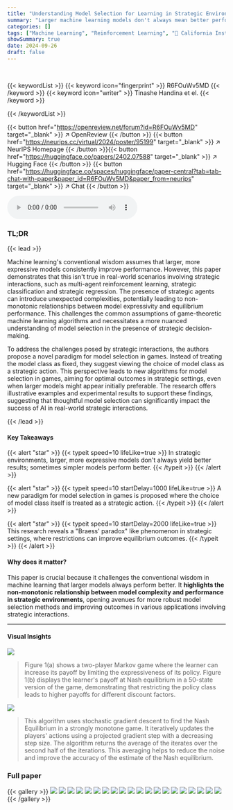 ```yaml
---
title: "Understanding Model Selection for Learning in Strategic Environments"
summary: "Larger machine learning models don't always mean better performance; strategic interactions can reverse this trend, as this research shows, prompting a new paradigm for model selection in games."
categories: []
tags: ["Machine Learning", "Reinforcement Learning", "🏢 California Institute of Technology",]
showSummary: true
date: 2024-09-26
draft: false
---
```


<br>

{{< keywordList >}}
{{< keyword icon="fingerprint" >}} R6FOuWv5MD {{< /keyword >}}
{{< keyword icon="writer" >}} Tinashe Handina et el. {{< /keyword >}}
 
{{< /keywordList >}}

{{< button href="https://openreview.net/forum?id=R6FOuWv5MD" target="_blank" >}}
↗ OpenReview
{{< /button >}}
{{< button href="https://neurips.cc/virtual/2024/poster/95199" target="_blank" >}}
↗ NeurIPS Homepage
{{< /button >}}{{< button href="https://huggingface.co/papers/2402.07588" target="_blank" >}}
↗ Hugging Face
{{< /button >}}
{{< button href="https://huggingface.co/spaces/huggingface/paper-central?tab=tab-chat-with-paper&paper_id=R6FOuWv5MD&paper_from=neurips" target="_blank" >}}
↗ Chat
{{< /button >}}



<audio controls>
    <source src="https://ai-paper-reviewer.com/R6FOuWv5MD/podcast.wav" type="audio/wav">
    Your browser does not support the audio element.
</audio>


### TL;DR


{{< lead >}}

Machine learning's conventional wisdom assumes that larger, more expressive models consistently improve performance. However, this paper demonstrates that this isn't true in real-world scenarios involving strategic interactions, such as multi-agent reinforcement learning, strategic classification and strategic regression. The presence of strategic agents can introduce unexpected complexities, potentially leading to non-monotonic relationships between model expressivity and equilibrium performance.  This challenges the common assumptions of game-theoretic machine learning algorithms and necessitates a more nuanced understanding of model selection in the presence of strategic decision-making.

To address the challenges posed by strategic interactions, the authors propose a novel paradigm for model selection in games.  Instead of treating the model class as fixed, they suggest viewing the choice of model class as a strategic action. This perspective leads to new algorithms for model selection in games, aiming for optimal outcomes in strategic settings, even when larger models might appear initially preferable.  The research offers illustrative examples and experimental results to support these findings, suggesting that thoughtful model selection can significantly impact the success of AI in real-world strategic interactions.

{{< /lead >}}


#### Key Takeaways

{{< alert "star" >}}
{{< typeit speed=10 lifeLike=true >}} In strategic environments, larger, more expressive models don't always yield better results; sometimes simpler models perform better. {{< /typeit >}}
{{< /alert >}}

{{< alert "star" >}}
{{< typeit speed=10 startDelay=1000 lifeLike=true >}} A new paradigm for model selection in games is proposed where the choice of model class itself is treated as a strategic action. {{< /typeit >}}
{{< /alert >}}

{{< alert "star" >}}
{{< typeit speed=10 startDelay=2000 lifeLike=true >}} This research reveals a "Braess' paradox" like phenomenon in strategic settings, where restrictions can improve equilibrium outcomes. {{< /typeit >}}
{{< /alert >}}

#### Why does it matter?
This paper is crucial because it challenges the conventional wisdom in machine learning that larger models always perform better.  It **highlights the non-monotonic relationship between model complexity and performance in strategic environments**, opening avenues for more robust model selection methods and improving outcomes in various applications involving strategic interactions.

------
#### Visual Insights



![](https://ai-paper-reviewer.com/R6FOuWv5MD/figures_4_1.jpg)

> Figure 1(a) shows a two-player Markov game where the learner can increase its payoff by limiting the expressiveness of its policy.  Figure 1(b) displays the learner's payoff at Nash equilibrium in a 50-state version of the game, demonstrating that restricting the policy class leads to higher payoffs for different discount factors.





![](https://ai-paper-reviewer.com/R6FOuWv5MD/tables_7_1.jpg)

> This algorithm uses stochastic gradient descent to find the Nash Equilibrium in a strongly monotone game.  It iteratively updates the players' actions using a projected gradient step with a decreasing step size. The algorithm returns the average of the iterates over the second half of the iterations. This averaging helps to reduce the noise and improve the accuracy of the estimate of the Nash equilibrium.





### Full paper

{{< gallery >}}
<img src="https://ai-paper-reviewer.com/R6FOuWv5MD/1.png" class="grid-w50 md:grid-w33 xl:grid-w25" />
<img src="https://ai-paper-reviewer.com/R6FOuWv5MD/2.png" class="grid-w50 md:grid-w33 xl:grid-w25" />
<img src="https://ai-paper-reviewer.com/R6FOuWv5MD/3.png" class="grid-w50 md:grid-w33 xl:grid-w25" />
<img src="https://ai-paper-reviewer.com/R6FOuWv5MD/4.png" class="grid-w50 md:grid-w33 xl:grid-w25" />
<img src="https://ai-paper-reviewer.com/R6FOuWv5MD/5.png" class="grid-w50 md:grid-w33 xl:grid-w25" />
<img src="https://ai-paper-reviewer.com/R6FOuWv5MD/6.png" class="grid-w50 md:grid-w33 xl:grid-w25" />
<img src="https://ai-paper-reviewer.com/R6FOuWv5MD/7.png" class="grid-w50 md:grid-w33 xl:grid-w25" />
<img src="https://ai-paper-reviewer.com/R6FOuWv5MD/8.png" class="grid-w50 md:grid-w33 xl:grid-w25" />
<img src="https://ai-paper-reviewer.com/R6FOuWv5MD/9.png" class="grid-w50 md:grid-w33 xl:grid-w25" />
<img src="https://ai-paper-reviewer.com/R6FOuWv5MD/10.png" class="grid-w50 md:grid-w33 xl:grid-w25" />
<img src="https://ai-paper-reviewer.com/R6FOuWv5MD/11.png" class="grid-w50 md:grid-w33 xl:grid-w25" />
<img src="https://ai-paper-reviewer.com/R6FOuWv5MD/12.png" class="grid-w50 md:grid-w33 xl:grid-w25" />
<img src="https://ai-paper-reviewer.com/R6FOuWv5MD/13.png" class="grid-w50 md:grid-w33 xl:grid-w25" />
<img src="https://ai-paper-reviewer.com/R6FOuWv5MD/14.png" class="grid-w50 md:grid-w33 xl:grid-w25" />
<img src="https://ai-paper-reviewer.com/R6FOuWv5MD/15.png" class="grid-w50 md:grid-w33 xl:grid-w25" />
<img src="https://ai-paper-reviewer.com/R6FOuWv5MD/16.png" class="grid-w50 md:grid-w33 xl:grid-w25" />
<img src="https://ai-paper-reviewer.com/R6FOuWv5MD/17.png" class="grid-w50 md:grid-w33 xl:grid-w25" />
<img src="https://ai-paper-reviewer.com/R6FOuWv5MD/18.png" class="grid-w50 md:grid-w33 xl:grid-w25" />
<img src="https://ai-paper-reviewer.com/R6FOuWv5MD/19.png" class="grid-w50 md:grid-w33 xl:grid-w25" />
<img src="https://ai-paper-reviewer.com/R6FOuWv5MD/20.png" class="grid-w50 md:grid-w33 xl:grid-w25" />
{{< /gallery >}}
